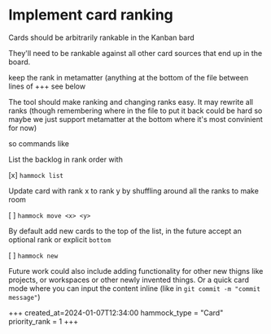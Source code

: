 # Implement card ranking

Cards should be arbitrarily rankable in the Kanban bard

They'll need to be rankable against all other card sources that end up in the
board.

keep the rank in metamatter (anything at the bottom of the file between lines of +++
see below

The tool should make ranking and changing ranks easy. It may rewrite all ranks
(though remembering where in the file to put it back could be hard so maybe we
just support metamatter at the bottom where it's most convinient for now)

so commands like

List the backlog in rank order with

[x] `hammock list`

Update card with rank x to rank y by shuffling around all the ranks to make room

[ ] `hammock move <x> <y>`

By default add new cards to the top of the list, in the future accept an
optional rank or explicit `bottom`

[ ] `hammock new`

Future work could also include adding functionality for other new thigns like
projects, or workspaces or other newly invented things. Or a quick card mode
where you can input the content inline (like in `git commit -m "commit
message"`)

+++
created_at=2024-01-07T12:34:00
hammock_type = "Card"
priority_rank = 1
+++

